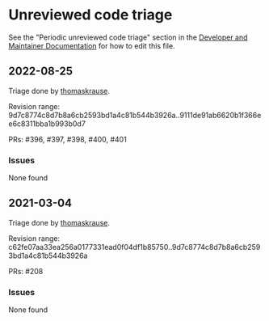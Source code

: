 # Unreviewed code triage

See the "Periodic unreviewed code triage" section in the [Developer and Maintainer Documentation](https://hexatomic.github.io/hexatomic/dev/) for how to edit this file.

## 2022-08-25

Triage done by [thomaskrause](https://github.com/thomaskrause/).

Revision range: 9d7c8774c8d7b8a6cb2593bd1a4c81b544b3926a..9111de91ab6620b1f366ee6c8311bba1b993b0d7

PRs: #396, #397, #398, #400, #401

### Issues

None found

## 2021-03-04

Triage done by [thomaskrause](https://github.com/thomaskrause/).

Revision range: c62fe07aa33ea256a0177331ead0f04df1b85750..9d7c8774c8d7b8a6cb2593bd1a4c81b544b3926a

PRs: #208

### Issues

None found
